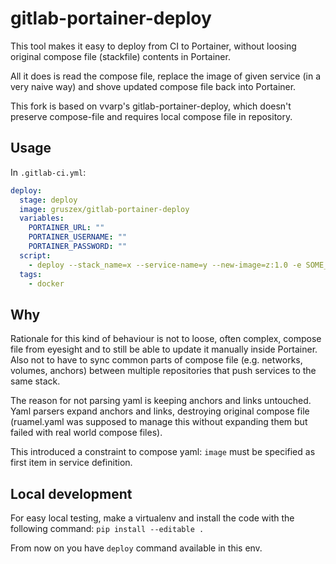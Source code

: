 # gitlab-portainer-deploy

This tool makes it easy to deploy from CI to Portainer, without loosing original
compose file (stackfile) contents in Portainer.

All it does is read the compose file, replace the image of given service 
(in a very naive way) and shove updated compose file back into Portainer.

This fork is based on vvarp's gitlab-portainer-deploy, which doesn't preserve compose-file
and requires local compose file in repository.

## Usage

In `.gitlab-ci.yml`:

```yaml
deploy:
  stage: deploy
  image: gruszex/gitlab-portainer-deploy
  variables:
    PORTAINER_URL: ""
    PORTAINER_USERNAME: ""
    PORTAINER_PASSWORD: ""
  script:
    - deploy --stack_name=x --service-name=y --new-image=z:1.0 -e SOME_STACKFILE_VAR=value
  tags:
    - docker
```

## Why

Rationale for this kind of behaviour is not to loose, often complex,
compose file from eyesight and to still be able to update it manually
inside Portainer. Also not to have to sync common parts of compose file (e.g.
networks, volumes, anchors) between multiple repositories that push 
services to the same stack.

The reason for not parsing yaml is keeping anchors and links untouched.
Yaml parsers expand anchors and links, destroying original compose file 
(ruamel.yaml was supposed to manage this without expanding them
but failed with real world compose files).

This introduced a constraint to compose yaml: `image` must be specified as first item
in service definition.

## Local development

For easy local testing, make a virtualenv and install the code
with the following command:
`pip install --editable . `

From now on you have `deploy` command available in this env.
